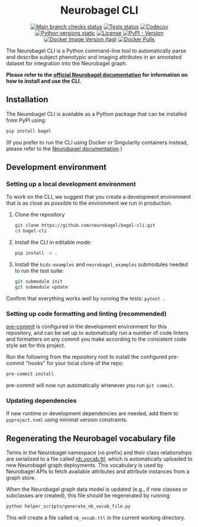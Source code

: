 <div align="center">

# Neurobagel CLI

[![Main branch checks status](https://img.shields.io/github/check-runs/neurobagel/bagel-cli/main?style=flat-square&logo=github)](https://github.com/neurobagel/bagel-cli/actions?query=branch:main)
[![Tests status](https://img.shields.io/github/actions/workflow/status/neurobagel/bagel-cli/test.yml?branch=main&style=flat-square&logo=github&label=tests)](https://github.com/neurobagel/bagel-cli/actions/workflows/test.yml)
[![Codecov](https://img.shields.io/codecov/c/github/neurobagel/bagel-cli?token=R1KI9KIP8D&style=flat-square&logo=codecov&link=https%3A%2F%2Fcodecov.io%2Fgh%2Fneurobagel%2Fbagel-cli)](https://app.codecov.io/gh/neurobagel/bagel-cli)
[![Python versions static](https://img.shields.io/badge/python-3.10%20%7C%203.11-blue?style=flat-square&logo=python)](https://www.python.org)
[![License](https://img.shields.io/github/license/neurobagel/bagel-cli?style=flat-square&color=purple&link=LICENSE)](LICENSE)
[![PyPI - Version](https://img.shields.io/pypi/v/bagel?link=https%3A%2F%2Fimg.shields.io%2Fpypi%2Fv%2Fbagel)](https://img.shields.io/pypi/v/bagel)
[![Docker Image Version (tag)](https://img.shields.io/docker/v/neurobagel/bagelcli/latest?style=flat-square&logo=docker&link=https%3A%2F%2Fhub.docker.com%2Fr%2Fneurobagel%2Fbagelcli%2Ftags)](https://hub.docker.com/r/neurobagel/bagelcli/tags)
[![Docker Pulls](https://img.shields.io/docker/pulls/neurobagel/bagelcli?style=flat-square&logo=docker&link=https%3A%2F%2Fhub.docker.com%2Fr%2Fneurobagel%2Fbagelcli%2Ftags)](https://hub.docker.com/r/neurobagel/bagelcli/tags)

</div>

The Neurobagel CLI is a Python command-line tool to automatically parse and describe subject phenotypic and imaging attributes in an annotated dataset for integration into the Neurobagel graph.

**Please refer to the [official Neurobagel documentation](https://neurobagel.org/user_guide/cli/) for information on how to install and use the CLI.**

## Installation
The Neurobagel CLI is available as a Python package that can be installed from PyPI using:

```bash
pip install bagel
```

(If you prefer to run the CLI using Docker or Singularity containers instead, please refer to the [Neurobagel documentation](https://neurobagel.org/user_guide/cli/).)

## Development environment

### Setting up a local development environment
To work on the CLI, we suggest that you create a development environment 
that is as close as possible to the environment we run in production.

1. Clone the repository

    ```bash
    git clone https://github.com/neurobagel/bagel-cli.git
    cd bagel-cli
    ```

2. Install the CLI in editable mode:

    ```bash
    pip install -e .
    ```

3. Install the `bids-examples` and `neurobagel_examples` submodules needed to run the test suite:
    ```bash
    git submodule init
    git submodule update
    ```

Confirm that everything works well by running the tests: 
`pytest .`

### Setting up code formatting and linting (recommended)

[pre-commit](https://pre-commit.com/) is configured in the development environment for this repository, and can be set up to automatically run a number of code linters and formatters on any commit you make according to the consistent code style set for this project.

Run the following from the repository root to install the configured pre-commit "hooks" for your local clone of the repo:
```bash
pre-commit install
```

pre-commit will now run automatically whenever you run `git commit`.

### Updating dependencies
If new runtime or development dependencies are needed, add them to `pyproject.toml` using minimal version constraints.

## Regenerating the Neurobagel vocabulary file
Terms in the Neurobagel namespace (`nb` prefix) and their class relationships are serialized to a file 
called [nb_vocab.ttl](https://github.com/neurobagel/recipes/blob/main/vocab/nb_vocab.ttl), which is automatically
uploaded to new Neurobagel graph deployments.
This vocabulary is used by Neurobagel APIs to fetch available attributes and attribute instances from a graph store.

When the Neurobagel graph data model is updated (e.g., if new classes or subclasses are created), 
this file should be regenerated by running:
```bash
python helper_scripts/generate_nb_vocab_file.py
```
This will create a file called `nb_vocab.ttl` in the current working directory.
